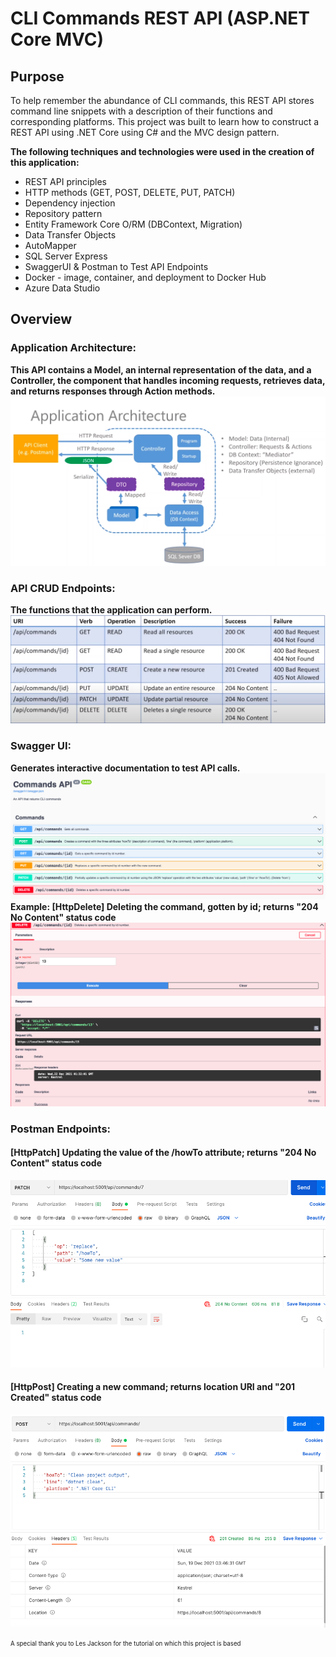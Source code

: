 # CLI Commands REST API (ASP.NET Core MVC)
## Purpose
To help remember the abundance of CLI commands, this REST API stores command line snippets with a description of their functions and corresponding platforms. 
This project was built to learn how to construct a REST API using .NET Core using C# and the MVC design pattern. 

**The following techniques and technologies were used in the creation of this application:**
* REST API principles
* HTTP methods (GET, POST, DELETE, PUT, PATCH)
* Dependency injection
* Repository pattern
* Entity Framework Core O/RM (DBContext, Migration)
* Data Transfer Objects
* AutoMapper
* SQL Server Express
* SwaggerUI & Postman to Test API Endpoints
* Docker - image, container, and deployment to Docker Hub
* Azure Data Studio

## Overview
### Application Architecture:
**This API contains a Model, an internal representation of the data, and a Controller, the component that handles incoming requests, retrieves data, and returns responses through Action methods.**
![](images/Application%20Architecture.png)
### API CRUD Endpoints:
**The functions that the application can perform.**
![](images/API%20End%20points.png)
### Swagger UI:
**Generates interactive documentation to test API calls.**
![](images/SwaggerUI.png)
**Example: [HttpDelete] Deleting the command, gotten by id; returns "204 No Content" status code**
![](images/Swagger.png)
### Postman Endpoints:
#### [HttpPatch] Updating the value of the /howTo attribute; returns "204 No Content" status code 
![](images/Patch.png)
#### [HttpPost] Creating a new command; returns location URI and "201 Created" status code
![](images/Post.png)



<sub><sup>A special thank you to Les Jackson for the tutorial on which this project is based</sub></sup>

